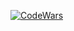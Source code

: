 
[![CodeWars](https://www.codewars.com/users/ini1990/badges/small)](https://www.codewars.com/users/ini1990)